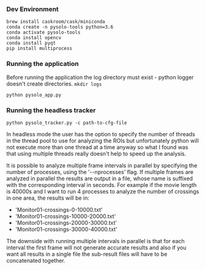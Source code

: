 ### Dev Environment

```
brew install caskroom/cask/miniconda
conda create -n pysolo-tools python=3.6
conda activate pysolo-tools
conda install opencv
conda install pyqt
pip install multiprocess
```

### Running the application
Before running the application the log directory must exist - python logger doesn't create
directories.
`mkdir logs`

```
python pysolo_app.py
```

### Running the headless tracker
```
python pysolo_tracker.py -c path-to-cfg-file
```

In headless mode the user has the option to specify the number of threads in the thread pool to use for analyzing the ROIs
but unfortunately python will not execute more than one thread at a time anyway so what I found was
that using multiple threads really doesn't help to speed up the analysis.

It is possible to analyze multiple frame intervals in parallel by specifying the number of processes, using the '--nprocesses' flag.
If multiple frames are analyzed in parallel the results are output in a file, whose name is suffixed with the corresponding interval
in seconds. For example if the movie length is 40000s and I want to run 4 processes to analyze the number of crossings in one area,
the results will be in:
- 'Monitor01-crossings-0-10000.txt'
- 'Monitor01-crossings-10000-20000.txt'
- 'Monitor01-crossings-20000-30000.txt'
- 'Monitor01-crossings-30000-40000.txt'

The downside with running multiple intervals in parallel is that for each interval the first frame will not generate accurate results
and also if you want all results in a single file the sub-result files will have to be concatenated together.
